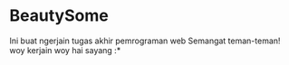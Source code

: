 # BeautySome
Ini buat ngerjain tugas akhir pemrograman web
Semangat teman-teman!
woy kerjain woy
hai sayang :*
